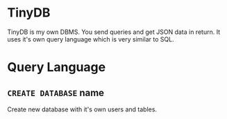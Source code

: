 # TinyDB
TinyDB is my own DBMS. You send queries and get JSON data in return. 
It uses it's own query language which is very similar to SQL.

# Query Language
## ``CREATE DATABASE`` name
Create new database with it's own users and tables.
